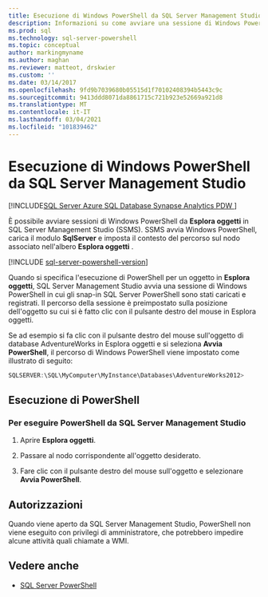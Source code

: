 ```yaml
---
title: Esecuzione di Windows PowerShell da SQL Server Management Studio
description: Informazioni su come avviare una sessione di Windows PowerShell da Esplora oggetti in SQL Server Management Studio, con il percorso preimpostato sulla posizione degli oggetti di propria scelta.
ms.prod: sql
ms.technology: sql-server-powershell
ms.topic: conceptual
author: markingmyname
ms.author: maghan
ms.reviewer: matteot, drskwier
ms.custom: ''
ms.date: 03/14/2017
ms.openlocfilehash: 9fd9b7039680b05515d1f70102408394b5443c9c
ms.sourcegitcommit: 9413ddd8071da8861715c721b923e52669a921d8
ms.translationtype: MT
ms.contentlocale: it-IT
ms.lasthandoff: 03/04/2021
ms.locfileid: "101839462"
---
```

# <a name="run-windows-powershell-from-sql-server-management-studio"></a>Esecuzione di Windows PowerShell da SQL Server Management Studio

[!INCLUDE[SQL Server Azure SQL Database Synapse Analytics PDW ](../includes/applies-to-version/sql-asdb-asdbmi-asa-pdw.md)]

È possibile avviare sessioni di Windows PowerShell da **Esplora oggetti** in SQL Server Management Studio (SSMS). SSMS avvia Windows PowerShell, carica il modulo **SqlServer** e imposta il contesto del percorso sul nodo associato nell'albero **Esplora oggetti** .

[!INCLUDE [sql-server-powershell-version](../includes/sql-server-powershell-version.md)]

Quando si specifica l'esecuzione di PowerShell per un oggetto in **Esplora oggetti**, SQL Server Management Studio avvia una sessione di Windows PowerShell in cui gli snap-in SQL Server PowerShell sono stati caricati e registrati. Il percorso della sessione è preimpostato sulla posizione dell'oggetto su cui si è fatto clic con il pulsante destro del mouse in Esplora oggetti.

Se ad esempio si fa clic con il pulsante destro del mouse sull'oggetto di database AdventureWorks in Esplora oggetti e si seleziona **Avvia PowerShell**, il percorso di Windows PowerShell viene impostato come illustrato di seguito:

```powershell
SQLSERVER:\SQL\MyComputer\MyInstance\Databases\AdventureWorks2012>  
```

## <a name="run-powershell"></a>Esecuzione di PowerShell

### <a name="to-run-powershell-from-sql-server-management-studio"></a>Per eseguire PowerShell da SQL Server Management Studio

1. Aprire **Esplora oggetti**.

2. Passare al nodo corrispondente all'oggetto desiderato.

3. Fare clic con il pulsante destro del mouse sull'oggetto e selezionare **Avvia PowerShell**.

## <a name="permissions"></a>Autorizzazioni

Quando viene aperto da SQL Server Management Studio, PowerShell non viene eseguito con privilegi di amministratore, che potrebbero impedire alcune attività quali chiamate a WMI.

## <a name="see-also"></a>Vedere anche

- [SQL Server PowerShell](sql-server-powershell.md)